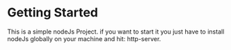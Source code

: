 # Getting Started

This is a simple nodeJs Project. if you want to start it you just have to install nodeJs globally on your machine and hit:      http-server. 
